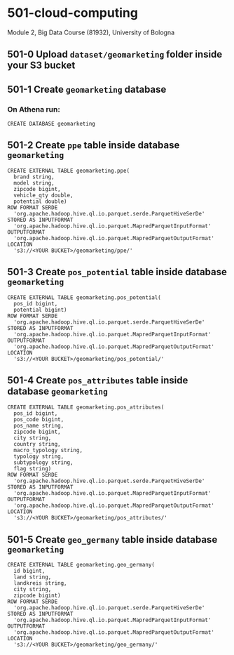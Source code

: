 # 501-cloud-computing

Module 2, Big Data Course (81932), University of Bologna

## 501-0 Upload ```dataset/geomarketing``` folder inside your S3 bucket

## 501-1 Create ```geomarketing```  database

### On Athena run:

``` 
CREATE DATABASE geomarketing
```

## 501-2 Create ```ppe``` table inside database ```geomarketing```

``` 
CREATE EXTERNAL TABLE geomarketing.ppe(
  brand string, 
  model string, 
  zipcode bigint, 
  vehicle_qty double, 
  potential double)
ROW FORMAT SERDE 
  'org.apache.hadoop.hive.ql.io.parquet.serde.ParquetHiveSerDe' 
STORED AS INPUTFORMAT 
  'org.apache.hadoop.hive.ql.io.parquet.MapredParquetInputFormat' 
OUTPUTFORMAT 
  'org.apache.hadoop.hive.ql.io.parquet.MapredParquetOutputFormat'
LOCATION
  's3://<YOUR BUCKET>/geomarketing/ppe/'
```

## 501-3 Create ```pos_potential``` table inside database ```geomarketing```

``` 
CREATE EXTERNAL TABLE geomarketing.pos_potential(
  pos_id bigint, 
  potential bigint)
ROW FORMAT SERDE 
  'org.apache.hadoop.hive.ql.io.parquet.serde.ParquetHiveSerDe' 
STORED AS INPUTFORMAT 
  'org.apache.hadoop.hive.ql.io.parquet.MapredParquetInputFormat' 
OUTPUTFORMAT 
  'org.apache.hadoop.hive.ql.io.parquet.MapredParquetOutputFormat'
LOCATION
  's3://<YOUR BUCKET>/geomarketing/pos_potential/'
```

## 501-4 Create ```pos_attributes``` table inside database ```geomarketing```

``` 
CREATE EXTERNAL TABLE geomarketing.pos_attributes(
  pos_id bigint, 
  pos_code bigint, 
  pos_name string, 
  zipcode bigint, 
  city string, 
  country string, 
  macro_typology string, 
  typology string, 
  subtypology string, 
  flag string)
ROW FORMAT SERDE 
  'org.apache.hadoop.hive.ql.io.parquet.serde.ParquetHiveSerDe' 
STORED AS INPUTFORMAT 
  'org.apache.hadoop.hive.ql.io.parquet.MapredParquetInputFormat' 
OUTPUTFORMAT 
  'org.apache.hadoop.hive.ql.io.parquet.MapredParquetOutputFormat'
LOCATION
  's3://<YOUR BUCKET>/geomarketing/pos_attributes/'
```

## 501-5 Create ```geo_germany``` table inside database ```geomarketing```

``` 
CREATE EXTERNAL TABLE geomarketing.geo_germany(
  id bigint, 
  land string, 
  landkreis string, 
  city string, 
  zipcode bigint)
ROW FORMAT SERDE 
  'org.apache.hadoop.hive.ql.io.parquet.serde.ParquetHiveSerDe' 
STORED AS INPUTFORMAT 
  'org.apache.hadoop.hive.ql.io.parquet.MapredParquetInputFormat' 
OUTPUTFORMAT 
  'org.apache.hadoop.hive.ql.io.parquet.MapredParquetOutputFormat'
LOCATION
  's3://<YOUR BUCKET>/geomarketing/geo_germany/'
```